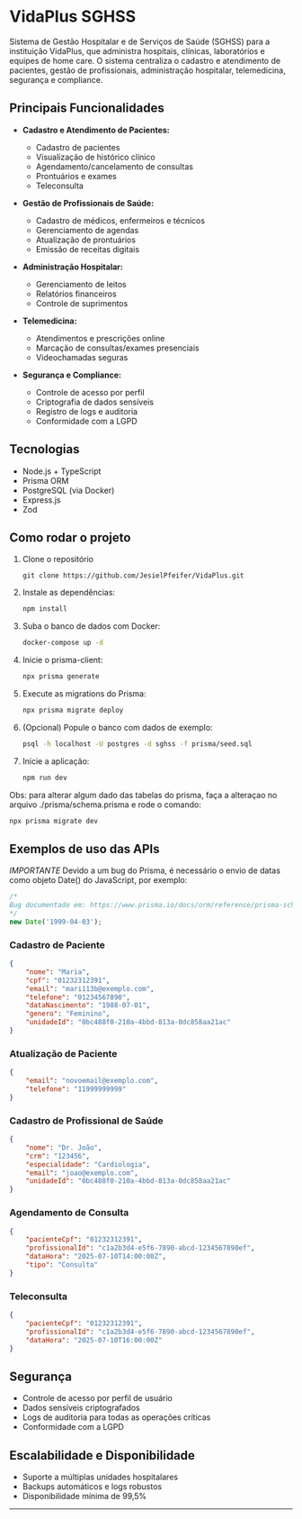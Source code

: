 # VidaPlus SGHSS

Sistema de Gestão Hospitalar e de Serviços de Saúde (SGHSS) para a instituição VidaPlus, que administra hospitais, clínicas, laboratórios e equipes de home care. O sistema centraliza o cadastro e atendimento de pacientes, gestão de profissionais, administração hospitalar, telemedicina, segurança e compliance.

## Principais Funcionalidades

- **Cadastro e Atendimento de Pacientes:**

    - Cadastro de pacientes
    - Visualização de histórico clínico
    - Agendamento/cancelamento de consultas
    - Prontuários e exames
    - Teleconsulta

- **Gestão de Profissionais de Saúde:**

    - Cadastro de médicos, enfermeiros e técnicos
    - Gerenciamento de agendas
    - Atualização de prontuários
    - Emissão de receitas digitais

- **Administração Hospitalar:**

    - Gerenciamento de leitos
    - Relatórios financeiros
    - Controle de suprimentos

- **Telemedicina:**

    - Atendimentos e prescrições online
    - Marcação de consultas/exames presenciais
    - Videochamadas seguras

- **Segurança e Compliance:**
    - Controle de acesso por perfil
    - Criptografia de dados sensíveis
    - Registro de logs e auditoria
    - Conformidade com a LGPD

## Tecnologias

- Node.js + TypeScript
- Prisma ORM
- PostgreSQL (via Docker)
- Express.js
- Zod

## Como rodar o projeto

1. Clone o repositório

    ```git
    git clone https://github.com/JesielPfeifer/VidaPlus.git
    ```

2. Instale as dependências:

    ```bash
    npm install
    ```

3. Suba o banco de dados com Docker:

    ```bash
    docker-compose up -d
    ```

4. Inicie o prisma-client:

    ```bash
    npx prisma generate
    ```

5. Execute as migrations do Prisma:

    ```bash
    npx prisma migrate deploy
    ```

6. (Opcional) Popule o banco com dados de exemplo:

    ```bash
    psql -h localhost -U postgres -d sghss -f prisma/seed.sql
    ```

7. Inicie a aplicação:

    ```bash
    npm run dev
    ```

Obs: para alterar algum dado das tabelas do prisma, faça a alteraçao no arquivo ./prisma/schema.prisma e rode o comando:

```bash
npx prisma migrate dev
```

## Exemplos de uso das APIs

_IMPORTANTE_
Devido a um bug do Prisma, é necessário o envio de datas como objeto Date() do JavaScript, por exemplo:

```js
/*
Bug documentado em: https://www.prisma.io/docs/orm/reference/prisma-schema-reference#datetime
*/
new Date('1999-04-03');
```

### Cadastro de Paciente

```json
{
    "nome": "Maria",
    "cpf": "01232312391",
    "email": "mari113b@exemplo.com",
    "telefone": "01234567890",
    "dataNascimento": "1988-07-01",
    "genero": "Feminino",
    "unidadeId": "0bc488f0-210a-4bbd-813a-0dc858aa21ac"
}
```

### Atualização de Paciente

```json
{
    "email": "novoemail@exemplo.com",
    "telefone": "11999999999"
}
```

### Cadastro de Profissional de Saúde

```json
{
    "nome": "Dr. João",
    "crm": "123456",
    "especialidade": "Cardiologia",
    "email": "joao@exemplo.com",
    "unidadeId": "0bc488f0-210a-4bbd-813a-0dc858aa21ac"
}
```

### Agendamento de Consulta

```json
{
    "pacienteCpf": "01232312391",
    "profissionalId": "c1a2b3d4-e5f6-7890-abcd-1234567890ef",
    "dataHora": "2025-07-10T14:00:00Z",
    "tipo": "Consulta"
}
```

### Teleconsulta

```json
{
    "pacienteCpf": "01232312391",
    "profissionalId": "c1a2b3d4-e5f6-7890-abcd-1234567890ef",
    "dataHora": "2025-07-10T16:00:00Z"
}
```

## Segurança

- Controle de acesso por perfil de usuário
- Dados sensíveis criptografados
- Logs de auditoria para todas as operações críticas
- Conformidade com a LGPD

## Escalabilidade e Disponibilidade

- Suporte a múltiplas unidades hospitalares
- Backups automáticos e logs robustos
- Disponibilidade mínima de 99,5%

---

